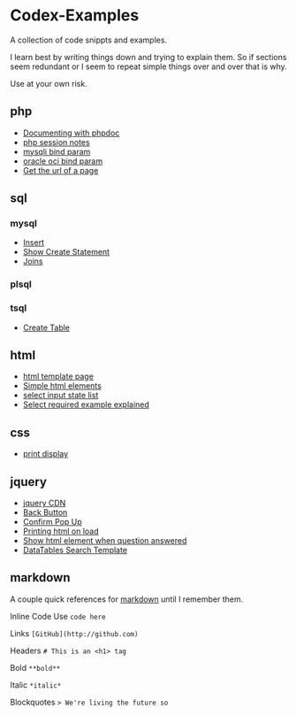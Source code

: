 # Codex-Examples
A collection of code snippts and examples.

I learn best by writing things down and trying to explain them. So if sections seem redundant or I seem to repeat simple things over and over that is why.

Use at your own risk.

## php

- [Documenting with phpdoc](https://github.com/codexfocus/Codex-Examples/blob/master/php/documenting-with-phpdoc.md)
- [php session notes](https://github.com/codexfocus/Codex-Examples/blob/master/php/php-sessions.md)
- [mysqli bind param](https://github.com/codexfocus/Codex-Examples/blob/master/php/mysqli_bind_param.php)
- [oracle oci bind param](https://github.com/codexfocus/Codex-Examples/blob/master/php/oci_bind_by_name.php)
- [Get the url of a page](https://github.com/codexfocus/Codex-Examples/blob/master/php/get-url-of-page.md)

## sql

### mysql
- [Insert](https://github.com/codexfocus/Codex-Examples/blob/master/sql/insert.md)
- [Show Create Statement](https://github.com/codexfocus/Codex-Examples/blob/master/sql/mysql-show-create-statement.md)
- [Joins](https://github.com/codexfocus/Codex-Examples/blob/master/sql/joins.md)

### plsql

### tsql
- [Create Table](https://github.com/codexfocus/Codex-Examples/blob/master/sql/tsql/create-table.md)

## html

- [html template page](https://github.com/codexfocus/Codex-Examples/blob/master/html/html-template.md)
- [Simple html elements](https://github.com/codexfocus/Codex-Examples/blob/master/html/simple-html.md)
- [select input state list](https://github.com/codexfocus/Codex-Examples/blob/master/html/select-state-abbreviations.md)
- [Select required example explained](https://github.com/codexfocus/Codex-Examples/blob/master/html/select-required.md)

## css

- [print display](https://github.com/codexfocus/Codex-Examples/blob/master/css/no-print.md)

## jquery

- [jquery CDN](https://github.com/codexfocus/Codex-Examples/blob/master/jquery/jquery-cdn-sources.md)
- [Back Button](https://github.com/codexfocus/Codex-Examples/blob/master/jquery/back-button.md)
- [Confirm Pop Up](https://github.com/codexfocus/Codex-Examples/blob/master/jquery/confirm-pop-up.md)
- [Printing html on load](https://github.com/codexfocus/Codex-Examples/blob/master/jquery/printing-html-on-load.md)
- [Show html element when question answered](https://github.com/codexfocus/Codex-Examples/blob/master/jquery/show-when-question-answered.md)
- [DataTables Search Template](https://github.com/codexfocus/Codex-Examples/blob/master/jquery/search/datatables-search.md)

## markdown

A couple quick references for [markdown](https://guides.github.com/features/mastering-markdown/) until I remember them.

Inline Code Use ``code here``

Links `[GitHub](http://github.com)`

Headers `# This is an <h1> tag`

Bold `**bold**`

Italic `*italic*`

Blockquotes
`> We're living the future so`



